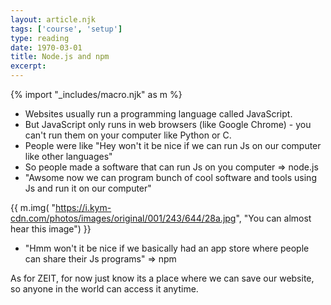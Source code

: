 ```yaml
---
layout: article.njk
tags: ['course', 'setup']
type: reading
date: 1970-03-01
title: Node.js and npm
excerpt: 
---
```

 
{% import "_includes/macro.njk" as m %}

<section>

- Websites usually run a programming language called JavaScript.
- But JavaScript only runs in web browsers (like Google Chrome) - you can't run them on your computer like Python or C.
- People were like "Hey won't it be nice if we can run Js on our computer like other languages"
- So people made a software that can run Js on you computer => node.js
- "Awsome now we can program bunch of cool software and tools using Js and run it on our computer"


{{ m.img( "https://i.kym-cdn.com/photos/images/original/001/243/644/28a.jpg", "You can almost hear this image") }}      

- "Hmm won't it be nice if we basically had an app store where people can share their Js programs" => npm

As for ZEIT, for now just know its a place where we can save our website, so anyone in the world can access it anytime. 

</section>
